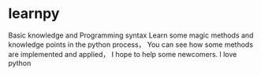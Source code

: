 # learnpy
Basic knowledge and Programming syntax
Learn some magic methods and knowledge points in the python process，
You can see how some methods are implemented and applied，
I hope to help some newcomers.
l love python
